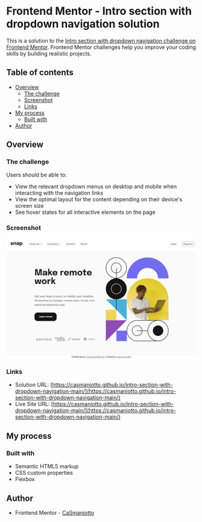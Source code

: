 # Frontend Mentor - Intro section with dropdown navigation solution

This is a solution to the [Intro section with dropdown navigation challenge on Frontend Mentor](https://www.frontendmentor.io/challenges/intro-section-with-dropdown-navigation-ryaPetHE5). Frontend Mentor challenges help you improve your coding skills by building realistic projects. 

## Table of contents

- [Overview](#overview)
  - [The challenge](#the-challenge)
  - [Screenshot](#screenshot)
  - [Links](#links)
- [My process](#my-process)
  - [Built with](#built-with)
- [Author](#author)

## Overview

### The challenge

Users should be able to:

- View the relevant dropdown menus on desktop and mobile when interacting with the navigation links
- View the optimal layout for the content depending on their device's screen size
- See hover states for all interactive elements on the page

### Screenshot

![](./screenshot.png)

### Links

- Solution URL: [https://casmaniotto.github.io/intro-section-with-dropdown-navigation-main/](https://casmaniotto.github.io/intro-section-with-dropdown-navigation-main/)
- Live Site URL: [https://casmaniotto.github.io/intro-section-with-dropdown-navigation-main/](https://casmaniotto.github.io/intro-section-with-dropdown-navigation-main/)

## My process

### Built with

- Semantic HTML5 markup
- CSS custom properties
- Flexbox

## Author

- Frontend Mentor - [CaSmaniotto](https://www.frontendmentor.io/challenges/intro-section-with-dropdown-navigation-ryaPetHE5/hub)